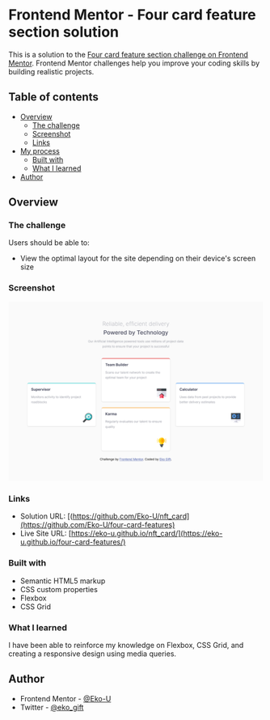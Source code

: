 # Frontend Mentor - Four card feature section solution

This is a solution to the [Four card feature section challenge on Frontend Mentor](https://www.frontendmentor.io/challenges/four-card-feature-section-weK1eFYK). Frontend Mentor challenges help you improve your coding skills by building realistic projects.

## Table of contents

- [Overview](#overview)
  - [The challenge](#the-challenge)
  - [Screenshot](#screenshot)
  - [Links](#links)
- [My process](#my-process)
  - [Built with](#built-with)
  - [What I learned](#what-i-learned)
- [Author](#author)

## Overview

### The challenge

Users should be able to:

- View the optimal layout for the site depending on their device's screen size

### Screenshot

![](./images/screenshot.png)

### Links

- Solution URL: [(https://github.com/Eko-U/nft_card](https://github.com/Eko-U/four-card-features)
- Live Site URL: [https://eko-u.github.io/nft_card/](https://eko-u.github.io/four-card-features/)

### Built with

- Semantic HTML5 markup
- CSS custom properties
- Flexbox
- CSS Grid

### What I learned
I have been able to reinforce my knowledge on Flexbox, CSS Grid, and creating a responsive design using media queries.

## Author

- Frontend Mentor - [@Eko-U](https://www.frontendmentor.io/profile/Eko-U)
- Twitter - [@eko_gift](https://www.twitter.com/eko_gift)